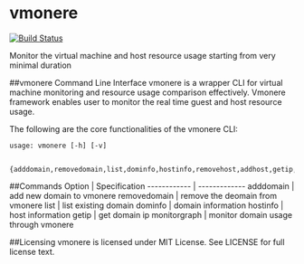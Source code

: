 vmonere
=======================
[![Build Status](https://drone.io/github.com/dcsolvere/vmonere/status.png)](https://drone.io/github.com/dcsolvere/vmonere/latest)

Monitor the virtual machine and host resource usage starting from very minimal duration


##vmonere Command Line Interface
vmonere is a wrapper CLI for virtual machine monitoring and resource usage comparison effectively. Vmonere framework enables user to monitor
the real time guest and host resource usage.

The following are the core functionalities of the vmonere CLI:
```
usage: vmonere [-h] [-v]
               
     {adddomain,removedomain,list,dominfo,hostinfo,removehost,addhost,getip,setsmtpserver,setfrommailaddress,addsupportmail,monitorgraph}
```

##Commands
Option | Specification
------------ | -------------
adddomain | add new domain to vmonere
removedomain | remove the deomain from vmonere
list | list existing domain
dominfo | domain information
hostinfo | host information
getip | get domain ip
monitorgraph | monitor domain usage through vmonere

##Licensing
vmonere is licensed under MIT License. See LICENSE for full license text.
